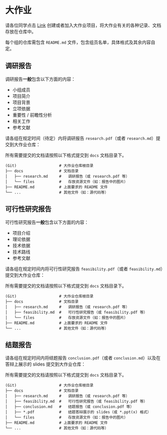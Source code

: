 # 大作业

请各位同学点击 [Link](https://classroom.github.com/g/l8Sn_mUc) 创建或者加入大作业项目，将大作业有关的各种记录、文档存放在仓库中。

每个组的仓库需包含 `README.md` 文件，包含组员名单，具体格式及其余内容自定。

## 调研报告

调研报告**一般**包含以下方面的内容：

- 小组成员
- 项目简介
- 项目背景
- 立项依据
- 重要性 / 前瞻性分析
- 相关工作
- 参考文献

请各组在规定时间（待定）内将调研报告 `research.pdf`（或者 `research.md`）提交到大作业仓库：

所有需要提交的文档请按照以下格式提交到 `docs` 文档目录下。

```
(Git)                   # 大作业仓库根目录
├── docs                # 文档目录
│   ├── research.md     #   调研报告（或 research.pdf 等）
│   └── files           #   存放资源文件（如：报告中的图片）
├── README.md           # 上面要求的 README 文件
└── ...                 # 其他文件（如：源代码等）
```

## 可行性研究报告

可行性研究报告**一般**包含以下方面的内容：

- 项目介绍
- 理论依据
- 技术依据
- 技术路线
- 参考文献

请各组在规定时间内将可行性研究报告 `feasibility.pdf`（或者 `feasibility.md`）提交到大作业仓库：

所有需要提交的文档请按照以下格式提交到 `docs` 文档目录下。

```
(Git)                   # 大作业仓库根目录
├── docs                # 文档目录
│   ├── research.md     #   调研报告（或 research.pdf 等）
│   ├── feasibility.md  #   可行性研究报告（或 feasibility.pdf 等）
│   └── files           #   存放资源文件（如：报告中的图片）
├── README.md           # 上面要求的 README 文件
└── ...                 # 其他文件（如：源代码等）
```

## 结题报告

请各组在规定时间内将结题报告 `conclusion.pdf`（或者 `conclusion.md`）以及在答辩上展示的 slides 提交到大作业仓库：

所有需要提交的文档请按照以下格式提交到 `docs` 文档目录下。

```
(Git)                   # 大作业仓库根目录
├── docs                # 文档目录
│   ├── research.md     #   调研报告（或 research.pdf 等）
│   ├── feasibility.md  #   可行性研究报告（或 feasibility.pdf 等）
│   ├── conclusion.md   #   结题报告（或 conclusion.pdf 等）
│   ├── *.pdf           #   结题答辩展示的 slides（或 *.ppt(x) 格式）
│   └── files           #   存放资源文件（如：报告中的图片）
├── README.md           # 上面要求的 README 文件
└── ...                 # 其他文件（如：源代码等）
```